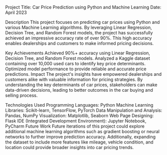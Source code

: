 Project Title: Car Price Prediction using Python and Machine Learning
Date: April 2023

Description
This project focuses on predicting car prices using Python and various Machine Learning algorithms. By leveraging Linear Regression, Decision Tree, and Random Forest models, the project has successfully achieved an impressive accuracy rate of over 90%. This high accuracy enables dealerships and customers to make informed pricing decisions.

Key Achievements
Achieved 90%+ accuracy using Linear Regression, Decision Tree, and Random Forest models.
Analyzed a Kaggle dataset containing over 10,000 used cars to identify key price determinants.
Optimized model performance to provide reliable and accurate price predictions.
Impact
The project's insights have empowered dealerships and customers alike with valuable information for pricing strategies. By understanding the key determinants of car prices, stakeholders can make data-driven decisions, leading to better outcomes in the car buying and selling process.

Technologies Used
Programming Languages: Python
Machine Learning Libraries: Scikit-learn, TensorFlow, PyTorch
Data Manipulation and Analysis: Pandas, NumPy
Visualization: Matplotlib, Seaborn
Web Page Designing: Flask
IDE (Integrated Development Environment): Jupyter Notebook, PyCharm
Future Work
Future iterations of this project could explore additional machine learning algorithms such as gradient boosting or neural networks to further improve prediction accuracy. Additionally, expanding the dataset to include more features like mileage, vehicle condition, and location could provide broader insights into car pricing trends.
